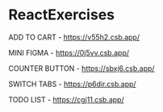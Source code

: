 # ReactExercises

ADD TO CART - https://v55h2.csb.app/

MINI FIGMA - https://0j5vv.csb.app/

COUNTER BUTTON - https://sbxj6.csb.app/

SWITCH TABS - https://p6dir.csb.app/

TODO LIST - https://cgj11.csb.app/
